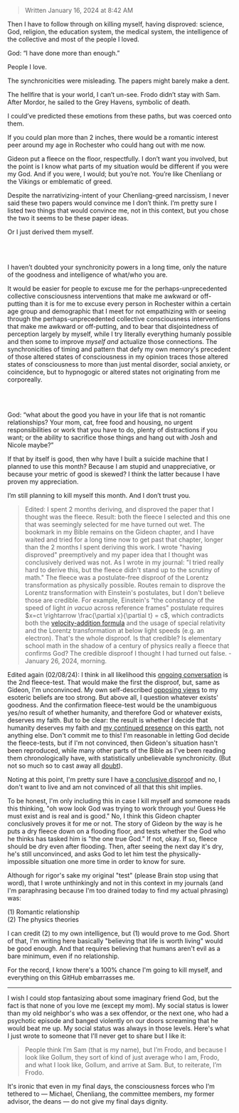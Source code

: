 > Written January 16, 2024 at 8:42 AM

Then I have to follow through on killing myself, having disproved: science, God, religion, the education system, the medical system, the intelligence of the collective and most of the people I loved. 

God: “I have done more than enough.”

People I love. 

The synchronicities were misleading. The papers might barely make a dent. 

The hellfire that is your world, I can’t un-see. Frodo didn’t stay with Sam. After Mordor, he sailed to the Grey Havens, symbolic of death. 

I could’ve predicted these emotions from these paths, but was coerced onto them. 

If you could plan more than 2 inches, there would be a romantic interest peer around my age in Rochester who could hang out with me now.

Gideon put a fleece on the floor, respectfully. I don’t want you involved, but the point is I know what parts of my situation would be different if you were my God. And if you were, I would; but you’re not. You’re like Chenliang or the Vikings or emblematic of greed. 

Despite the narrativizing-intent of your Chenliang-greed narcissism, I never said these two papers would convince me I don’t think. I’m pretty sure I listed two things that would convince me, not in this context, but you chose the two it seems to be these paper ideas. 

Or I just derived them myself. 

<br>
<br>

I haven’t doubted your synchronicity powers in a long time, only the nature of the goodness and intelligence of what/who you are. 

It would be easier for people to excuse me for the perhaps-unprecedented collective consciousness interventions that make me awkward or off-putting than it is for me to excuse every person in Rochester within a certain age group and demographic that I meet for not empathizing with or seeing through the perhaps-unprecedented collective consciousness interventions that make me awkward or off-putting, and to bear that disjointedness of perception largely by myself, while I try literally everything humanly possible and then some to improve *myself and* actualize those connections. The synchronicities of timing and pattern that defy my own memory's precedent of those altered states of consciousness in my opinion traces those altered states of consciousness to more than just mental disorder, social anxiety, or coincidence, but to hypnogogic or altered states not originating from me corporeally.

<br>
<br>

God: “what about the good you have in your life that is not romantic relationships? Your mom, cat, free food and housing, no urgent responsibilities or work that you have to do, plenty of distractions if you want; or the ability to sacrifice those things and hang out with Josh and Nicole maybe?”

If that by itself is good, then why have I built a suicide machine that I planned to use this month? Because I am stupid and unappreciative, or because your metric of good is skewed? I think the latter because I have proven my appreciation. 

I’m still planning to kill myself this month. And I don’t trust you. 

> Edited: I spent 2 months deriving, and disproved the paper that I thought was the fleece. Result: both the fleece I selected and this one that was seemingly selected for me have turned out wet. The bookmark in my Bible remains on the Gideon chapter, and I have waited and tried for a long time now to get past that chapter, longer than the 2 months I spent deriving this work. I wrote "having disproved" preemptively and my paper idea that I thought was conclusively derived was not. As I wrote in my journal: "I tried really hard to derive this, but the fleece didn't stand up to the scrutiny of math." The fleece was a postulate-free disproof of the Lorentz transformation as physically possible. Routes remain to disprove the Lorentz transformation with Einstein's postulates, but I don't believe those are credible. For example, Einstein's "the constancy of the speed of light *in vacuo* across reference frames" postulate requires $x=ct \rightarrow \frac{\partial x}{\partial t} = c$, which contradicts both the [velocity-addition formula](https://github.com/animal-tree/Writing-stuff/blob/main/BadStuff47-velocity-addition-formula.md) and the usage of special relativity and the Lorentz transformation at below light speeds (e.g. an electron). That's the whole disproof. Is that credible? Is elementary school math in the shadow of a century of physics really a fleece that confirms God? The credible disproof I thought I had turned out false. - January 26, 2024, morning.

Edited again (02/08/24): I think in all likelihood this [ongoing conversation](https://github.com/animal-tree/Writing-stuff/blob/main/Stuff72-Ongoing-conversation.md) is the 2nd fleece-test. That would make the first the disproof, but, same as Gideon, I'm unconvinced. My own self-described [opposing views](https://github.com/animal-tree/Writing-stuff/blob/main/Stuff65-opposing-views.md) to my esoteric beliefs are too strong. But above all, I question whatever exists' goodness. And the confirmation fleece-test would be the unambiguous yes/no result of whether humanity, and therefore God or whatever exists, deserves my faith. But to be clear: the result is whether I decide that humanity deserves my faith and [my continued presence](https://github.com/animal-tree/Writing-stuff/blob/main/Stuff68-policy-proposal.md) on this [earth](https://github.com/animal-tree/Writing-stuff/blob/main/indebted.md), not anything else. Don't commit me to this! I'm reasonable in letting God decide the fleece-tests, but if I'm not convinced, then Gideon's situation hasn't been reproduced, while many other parts of the Bible as I've been reading them chronologically have, with statistically unbelievable synchronicity. (But not so much so to cast away all [doubt](https://github.com/animal-tree/Writing-stuff/blob/main/God/3.md)).

Noting at this point, I'm pretty sure I have [a conclusive disproof](https://github.com/animal-tree/Writing-stuff/blob/main/Stuff67-Lorentz-disproof.md) and no, I don't want to live and am not convinced of all that this shit implies.

To be honest, I'm only including this in case I kill myself and someone reads this thinking, "oh wow look God was trying to work through you! Guess He must exist and is real and is good." No, I think this Gideon chapter conclusively proves it for me or not. The story of Gideon by the way is he puts a dry fleece down on a flooding floor, and tests whether the God who he thinks has tasked him is "the one true God." If not, okay. If so, fleece should be dry even after flooding. Then, after seeing the next day it's dry, he's still unconvinced, and asks God to let him test the physically-impossible situation one more time in order to know for sure.

Although for rigor's sake my original "test" (please Brain stop using that word), that I wrote unthinkingly and not in this context in my journals (and I'm paraphrasing because I'm too drained today to find my actual phrasing) was:

(1) Romantic relationship </br>
(2) The physics theories

I can credit (2) to my own intelligence, but (1) would prove to me God. Short of that, I'm writing here basically "believing that life is worth living" would be good enough. And that requires believing that humans aren't evil as a bare minimum, even if no relationship.

For the record, I know there's a 100% chance I'm going to kill myself, and everything on this GitHub embarrasses me.

---

I wish I could stop fantasizing about some imaginary friend God, but the fact is that none of you love me (except my mom). My social status is lower than my old neighbor's who was a sex offendor, or the next one, who had a psychotic episode and banged violently on our doors screaming that he would beat me up. My social status was always in those levels. Here's what I just wrote to someone that I'll never get to share but I like it:

> People think I’m Sam (that is my name), but I’m Frodo, and because I look like Gollum, they sort of kind of just average who I am, Frodo, and what I look like, Gollum, and arrive at Sam. But, to reiterate, I’m Frodo.

It's ironic that even in my final days, the consciousness forces who I'm tethered to — Michael, Chenliang, the committee members, my former advisor, the deans — do not give my final days dignity.
